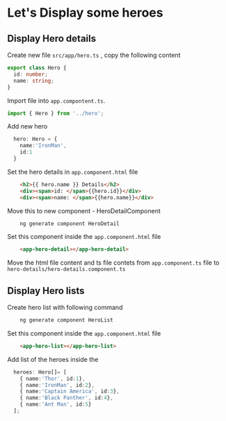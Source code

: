 # Let's Display some heroes

## Display Hero details

Create new file `src/app/hero.ts` , copy the following content 
```typescript
export class Hero {
  id: number;
  name: string;
}
```

Import file into `app.compontent.ts`.
```typescript
import { Hero } from '../hero';
```

Add new hero 
```typescript
  hero: Hero = {
    name:'IronMan',
    id:1
  }
```

Set the hero details in `app.component.html` file
```html
    <h2>{{ hero.name }} Details</h2>
    <div><span>id: </span>{{hero.id}}</div>
    <div><span>name: </span>{{hero.name}}</div>
```

Move this to new component - HeroDetailComponent
```cmd 
    ng generate component HeroDetail
```

Set this component inside the `app.component.html` file
```html 
    <app-hero-detail></app-hero-detail>
```

Move the html file content and ts file contets from `app.component.ts` file to `hero-details/hero-details.component.ts`


## Display Hero lists

Create hero list with following command 
```cmd 
    ng generate component HeroList
```

Set this component inside the `app.component.html` file
```html 
    <app-hero-list></app-hero-list>
```

Add list of the heroes inside the 
```typescript
  heroes: Hero[]= [
    { name:'Thor', id:1},
    { name:'IronMan', id:2},
    { name:'Captain America', id:3},
    { name:'Black Panther', id:4},
    { name:'Ant Man', id:5}
  ];
```